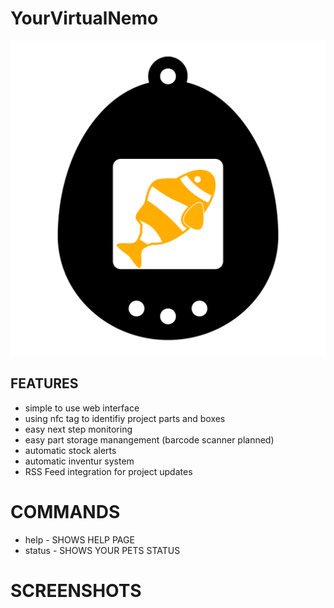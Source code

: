 # YourVirtualNemo


![GitHub Logo](/documentation/vf_logo.png)




## FEATURES

* simple to use web interface
* using nfc tag to identifiy project parts and boxes
* easy next step monitoring
* easy part storage manangement (barcode scanner planned)
* automatic stock alerts
* automatic inventur system
* RSS Feed integration for project updates


# COMMANDS
* help - SHOWS HELP PAGE
* status - SHOWS YOUR PETS STATUS

# SCREENSHOTS
